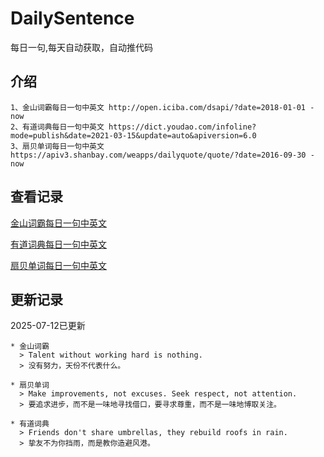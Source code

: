 # DailySentence

每日一句,每天自动获取，自动推代码

## 介绍

```
1、金山词霸每日一句中英文 http://open.iciba.com/dsapi/?date=2018-01-01 - now
2、有道词典每日一句中英文 https://dict.youdao.com/infoline?mode=publish&date=2021-03-15&update=auto&apiversion=6.0
3、扇贝单词每日一句中英文 https://apiv3.shanbay.com/weapps/dailyquote/quote/?date=2016-09-30 - now
```

## 查看记录

[金山词霸每日一句中英文](./data/iciba/)

[有道词典每日一句中英文](./data/youdao/)

[扇贝单词每日一句中英文](./data/shanbay/)

## 更新记录
2025-07-12已更新 
```
* 金山词霸
  > Talent without working hard is nothing.
  > 没有努力，天份不代表什么。

* 扇贝单词
  > Make improvements, not excuses. Seek respect, not attention.
  > 要追求进步，而不是一味地寻找借口，要寻求尊重，而不是一味地博取关注。

* 有道词典
  > Friends don't share umbrellas, they rebuild roofs in rain.
  > 挚友不为你挡雨，而是教你造避风港。

```
